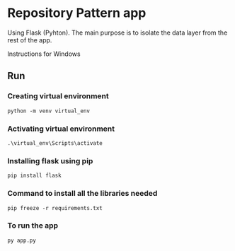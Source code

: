 # Repository Pattern app
Using Flask (Pyhton). The main purpose is to isolate the data layer from the rest of the app.

Instructions for Windows
## Run
### Creating virtual environment
    python -m venv virtual_env
### Activating virtual environment
    .\virtual_env\Scripts\activate
### Installing flask using pip
	pip install flask
### Command to install all the libraries needed
	pip freeze -r requirements.txt
### To run the app
    py app.py
